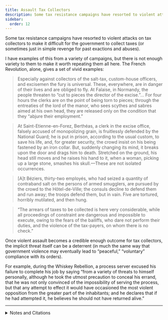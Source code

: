 ```yaml
---
title: Assault Tax Collectors
description: Some tax resistance campaigns have resorted to violent attacks on tax collectors.
sidebar:
  order: 12
---
```

Some tax resistance campaigns have resorted to violent attacks on tax collectors to make it difficult for the government to collect taxes (or sometimes just in simple revenge for past exactions and abuses).

I have examples of this from a variety of campaigns, but there is not enough variety to them to make it worth repeating them all here.
The French Revolution, alone, gives a set of vivid examples:

> Especially against collectors of the salt-tax, custom-house officers, and excisemen the fury is universal. These, everywhere, are in danger of their lives and are obliged to fly. At Falaise, in Normandy, the people threaten to “cut to pieces the director of the excise.”… For four hours the clerks are on the point of being torn to pieces; through the entreaties of the lord of the manor, who sees scythes and sabres aimed at his own head, they are released only on the condition that they “abjure their employment.”

> At Saint-Etienne-en-Forez, Berthéas, a clerk in the excise office, falsely accused of monopolizing grain, is fruitlessly defended by the National Guard; he is put in prison, according to the usual custom, to save his life, and, for greater security, the crowd insist on his being fastened by an iron collar. But, suddenly changing its mind, it breaks upon the door and drags him to death. Stretched on the ground, his head still moves and he raises his hand to it, when a woman, picking up a large stone, smashes his skull.—These are not isolated occurrences.

> [A]t Béziers, thirty-two employés, who had seized a quantity of contraband salt on the persons of armed smugglers, are pursued by the crowd to the Hôtel-de-Ville; the consuls decline to defend them and run away; the troops defend them, but in vain. Five are tortured, horribly mutilated, and then hung.

> “The arrears of taxes to be collected is here very considerable, while all proceedings of constraint are dangerous and impossible to execute, owing to the fears of the bailiffs, who dare not perform their duties, and the violence of the tax-payers, on whom there is no check.”

Once violent assault becomes a credible enough outcome for tax collectors, the implicit threat itself can be a deterrent (in much the same way that government violence may eventually lead to “peaceful,” “voluntary” compliance with its orders).

For example, during the Whiskey Rebellion, a process server excused his failure to complete his job by saying “from a variety of threats to himself personally, although he took the utmost precaution to conceal his errand, that he was not only convinced of the impossibility of serving the process, but that any attempt to effect it would have occasioned the most violent opposition from the greater part of the inhabitants; and he declares that if he had attempted it, he believes he should not have returned alive.”

<hr />

<details>
<summary>Notes and Citations</summary>

* Taine, Hippolyte <i>The French Revolution</i>, Vol I. (1897) p. 68, 272–75
* “Letter of the Minister of Justice, Duport” 7 January 1792, quoted in Taine, Hippolyte op. cit., p. 279
* Hamilton, Alexander “Report on Opposition to Internal Duties” (5 August 1794) <i>The Works of Alexander Hamilton</i>, Vol. IV (1851) p. 582

</details>
